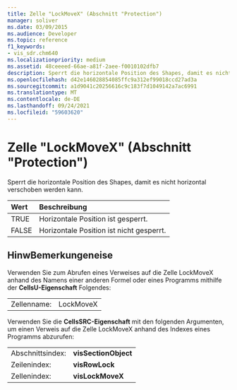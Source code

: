```yaml
---
title: Zelle "LockMoveX" (Abschnitt "Protection")
manager: soliver
ms.date: 03/09/2015
ms.audience: Developer
ms.topic: reference
f1_keywords:
- vis_sdr.chm640
ms.localizationpriority: medium
ms.assetid: 48ceeeed-66ae-a81f-2aee-f0010102dfb7
description: Sperrt die horizontale Position des Shapes, damit es nicht horizontal verschoben werden kann.
ms.openlocfilehash: d42e146028854085ffc9a312ef99018ccd27ad3a
ms.sourcegitcommit: a1d9041c20256616c9c183f7d1049142a7ac6991
ms.translationtype: MT
ms.contentlocale: de-DE
ms.lasthandoff: 09/24/2021
ms.locfileid: "59603620"
---
```

# <a name="lockmovex-cell-protection-section"></a>Zelle "LockMoveX" (Abschnitt "Protection")

Sperrt die horizontale Position des Shapes, damit es nicht horizontal verschoben werden kann.
  
|**Wert**|**Beschreibung**|
|:-----|:-----|
| TRUE  <br/> | Horizontale Position ist gesperrt.  <br/> |
| FALSE  <br/> | Horizontale Position ist nicht gesperrt.  <br/> |
   
## <a name="remarks"></a>HinwBemerkungeneise

Verwenden Sie zum Abrufen eines Verweises auf die Zelle LockMoveX anhand des Namens einer anderen Formel oder eines Programms mithilfe der **CellsU-Eigenschaft** Folgendes: 
  
|||
|:-----|:-----|
| Zellenname:  <br/> | LockMoveX  <br/> |
   
Verwenden Sie die **CellsSRC-Eigenschaft** mit den folgenden Argumenten, um einen Verweis auf die Zelle LockMoveX anhand des Indexes eines Programms abzurufen: 
  
|||
|:-----|:-----|
| Abschnittsindex:  <br/> |**visSectionObject** <br/> |
| Zeilenindex:  <br/> |**visRowLock** <br/> |
| Zellenindex:  <br/> |**visLockMoveX** <br/> |
   

